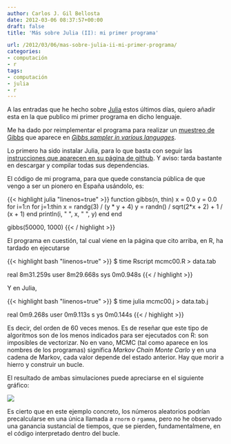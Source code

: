 ```yaml
---
author: Carlos J. Gil Bellosta
date: 2012-03-06 08:37:57+00:00
draft: false
title: 'Más sobre Julia (II): mi primer programa'

url: /2012/03/06/mas-sobre-julia-ii-mi-primer-programa/
categories:
- computación
- r
tags:
- computación
- julia
- r
---
```


A las entradas que he hecho sobre [Julia](http://julialang.org/) estos últimos días, quiero añadir esta en la que publico mi primer programa en dicho lenguaje.

Me ha dado por reimplementar el programa para realizar un [muestreo de Gibbs](http://es.wikipedia.org/wiki/Muestreo_de_Gibbs) que aparece en [_Gibbs sampler in various languages_](http://darrenjw.wordpress.com/2011/07/16/gibbs-sampler-in-various-languages-revisited/).

Lo primero ha sido instalar Julia, para lo que basta con seguir las [instrucciones que aparecen en su página de github](https://github.com/JuliaLang/julia#readme). Y aviso: tarda bastante en descargar y compilar todas sus dependencias.

El código de mi programa, para que quede constancia pública de que vengo a ser un pionero en España usándolo, es:


{{< highlight julia "linenos=true" >}}
function gibbs(n, thin)
        x = 0.0
        y = 0.0
        for i=1:n
                for j=1:thin
                        x = randg(3) / (y * y + 4)
                        y = randn() / sqrt(2*x + 2) + 1 / (x + 1)
                end
                println(i, " ", x, " ", y)
        end
end

gibbs(50000, 1000)
{{< / highlight >}}

El programa en cuestión, tal cual viene en la página que cito arriba, en R, ha tardado en ejecutarse

{{< highlight bash "linenos=true" >}}
$ time Rscript mcmc00.R > data.tab

real 8m31.259s
user 8m29.668s
sys 0m0.948s
{{< / highlight >}}

Y en Julia,

{{< highlight bash "linenos=true" >}}
$ time julia mcmc00.j > data.tab.j

real 0m9.268s
user 0m9.113s s
ys 0m0.144s
{{< / highlight >}}

Es decir, del orden de 60 veces menos. Es de reseñar que este tipo de algoritmos son de los menos indicados para ser ejecutados con R: son imposibles de vectorizar. No en vano, MCMC (tal como aparece en los nombres de los programas) significa _Markov Chain Monte Carlo_ y en una cadena de Markov, cada valor depende del estado anterior. Hay que morir a hierro y construir un bucle.

El resultado de ambas simulaciones puede apreciarse en el siguiente gráfico:

[![](/wp-uploads/2012/03/simulations_output001.png)
](/wp-uploads/2012/03/simulations_output001.png)

Es cierto que en este ejemplo concreto, los números aleatorios podrían precalcularse en una única llamada a `rnorm` o `rgamma`, pero no he observado una ganancia sustancial de tiempos, que se pierden, fundamentalmene, en el código interpretado dentro del bucle.
